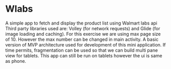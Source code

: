 # Wlabs
A simple app to fetch and display the product list using Walmart labs api
Third party libraries used are: Volley (for network requests) and Glide (for image loading and caching).
For this exercise we are using max page size of 10. However the max number can be changed in main activity.
A basic version of MVP architecture used for development of this mini application.
If time permits, fragmentation can be used so that we can build multi pane view for tablets. This app can still be run on tablets however the ui is same as phone.
